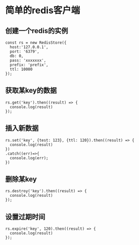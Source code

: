 # 简单的redis客户端

## 创建一个redis的实例

```
const rs = new RedisStore({
  host:'127.0.0.1',
  port: '6379',
  db: 0,
  pass: 'xxxxxxx',
  prefix: 'prefix',
  ttl: 10000
});
```

## 获取某key的数据

```
rs.get('key').then((result) => {
  console.log(result)
});
```

## 插入新数据

```
rs.set('key', {test: 123}, {ttl: 120}).then((result) => {
  console.log(result)
})
.catch((err)=>{
  console.log(err);
})
```

## 删除某key

```
rs.destroy('key').then((result) => {
  console.log(result)
});
```

## 设置过期时间

```
rs.expire('key', 120).then((result) => {
  console.log(result)
});
```

